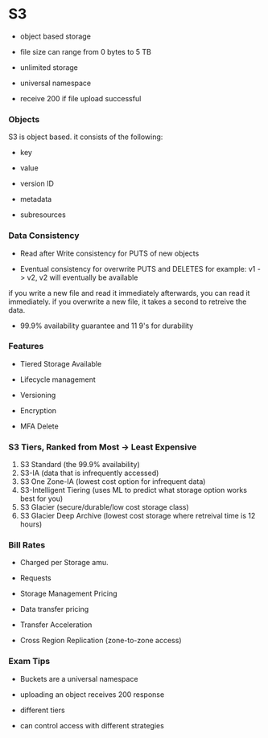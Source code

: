 # S3

- object based storage

- file size can range from 0 bytes to 5 TB

- unlimited storage

- universal namespace

- receive 200 if file upload successful


### Objects

S3 is object based. it consists of the following:
- key

- value

- version ID

- metadata

- subresources

### Data Consistency

- Read after Write consistency for PUTS of new objects

- Eventual consistency for overwrite PUTS and DELETES
for example: v1 -> v2, v2 will eventually be available

if you write a new file and read it immediately afterwards, you can read it immediately. if you overwrite a new file, it takes a second to retreive the data.

- 99.9% availability guarantee and 11 9's for durability

### Features

- Tiered Storage Available

- Lifecycle management

- Versioning

- Encryption

- MFA Delete

### S3 Tiers, Ranked from Most -> Least Expensive
 
1. S3 Standard (the 99.9% availability)
2. S3-IA (data that is infrequently accessed)
3. S3 One Zone-IA (lowest cost option for infrequent data)
4. S3-Intelligent Tiering (uses ML to predict what storage option works best for you)
5. S3 Glacier (secure/durable/low cost storage class)
6. S3 Glacier Deep Archive (lowest cost storage where retreival time is 12 hours)

### Bill Rates

- Charged per Storage amu.

- Requests

- Storage Management Pricing

- Data transfer pricing

- Transfer Acceleration

- Cross Region Replication (zone-to-zone access)

### Exam Tips

- Buckets are a universal namespace

- uploading an object receives 200 response

- different tiers

- can control access with different strategies